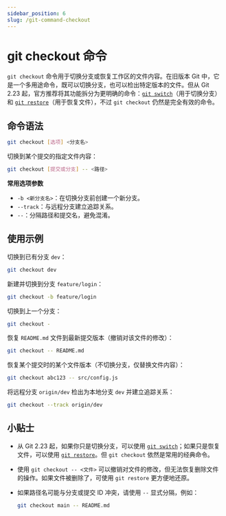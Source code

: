 ```yaml
---
sidebar_position: 6
slug: /git-command-checkout
---
```


# git checkout 命令

`git checkout` 命令用于切换分支或恢复工作区的文件内容。在旧版本 Git 中，它是一个多用途命令，既可以切换分支，也可以检出特定版本的文件。但从 Git 2.23 起，官方推荐将其功能拆分为更明确的命令：[`git switch`](/git/git-command-switch/)（用于切换分支）和 [`git restore`](/git/git-command-restore/)（用于恢复文件），不过 `git checkout` 仍然是完全有效的命令。



## 命令语法

```bash
git checkout [选项] <分支名>
```

切换到某个提交的指定文件内容：

```bash
git checkout [提交或分支] -- <路径>
```

**常用选项参数**

- `-b <新分支名>`：在切换分支前创建一个新分支。
- `--track`：与远程分支建立追踪关系。
- `--`：分隔路径和提交名，避免混淆。



## 使用示例

切换到已有分支 `dev`：

```bash
git checkout dev
```

新建并切换到分支 `feature/login`：

```bash
git checkout -b feature/login
```

切换到上一个分支：

```bash
git checkout -
```

恢复 `README.md` 文件到最新提交版本（撤销对该文件的修改）：

```bash
git checkout -- README.md
```

恢复某个提交时的某个文件版本（不切换分支，仅替换文件内容）：

```bash
git checkout abc123 -- src/config.js
```

将远程分支 `origin/dev` 检出为本地分支 `dev` 并建立追踪关系：

```bash
git checkout --track origin/dev
```



## 小贴士

- 从 Git 2.23 起，如果你只是切换分支，可以使用 [`git switch`](/git/git-command-switch/)；如果只是恢复文件，可以使用 [`git restore`](/git/git-command-restore/)。但 `git checkout` 依然是常用的经典命令。

- 使用 `git checkout -- <文件>` 可以撤销对文件的修改，但无法恢复删除文件的操作。如果文件被删除了，可使用 `git restore` 更方便地还原。

- 如果路径名可能与分支或提交 ID 冲突，请使用 `--` 显式分隔，例如：

  ```bash
  git checkout main -- README.md
  ```
